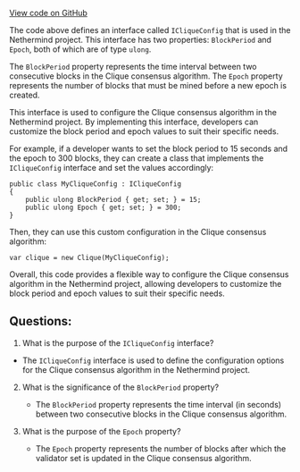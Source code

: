 [View code on GitHub](https://github.com/NethermindEth/nethermind/src/Nethermind/Nethermind.Consensus.Clique/ICliqueConfig.cs)

The code above defines an interface called `ICliqueConfig` that is used in the Nethermind project. This interface has two properties: `BlockPeriod` and `Epoch`, both of which are of type `ulong`. 

The `BlockPeriod` property represents the time interval between two consecutive blocks in the Clique consensus algorithm. The `Epoch` property represents the number of blocks that must be mined before a new epoch is created. 

This interface is used to configure the Clique consensus algorithm in the Nethermind project. By implementing this interface, developers can customize the block period and epoch values to suit their specific needs. 

For example, if a developer wants to set the block period to 15 seconds and the epoch to 300 blocks, they can create a class that implements the `ICliqueConfig` interface and set the values accordingly:

```
public class MyCliqueConfig : ICliqueConfig
{
    public ulong BlockPeriod { get; set; } = 15;
    public ulong Epoch { get; set; } = 300;
}
```

Then, they can use this custom configuration in the Clique consensus algorithm:

```
var clique = new Clique(MyCliqueConfig);
```

Overall, this code provides a flexible way to configure the Clique consensus algorithm in the Nethermind project, allowing developers to customize the block period and epoch values to suit their specific needs.
## Questions: 
 1. What is the purpose of the `ICliqueConfig` interface?
   - The `ICliqueConfig` interface is used to define the configuration options for the Clique consensus algorithm in the Nethermind project.

2. What is the significance of the `BlockPeriod` property?
   - The `BlockPeriod` property represents the time interval (in seconds) between two consecutive blocks in the Clique consensus algorithm.

3. What is the purpose of the `Epoch` property?
   - The `Epoch` property represents the number of blocks after which the validator set is updated in the Clique consensus algorithm.